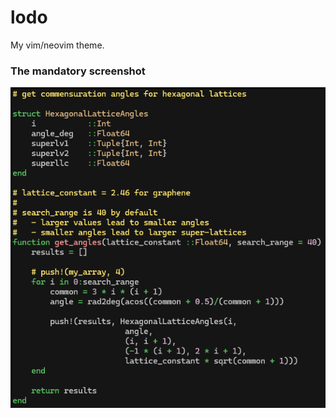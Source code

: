 # lodo

My vim/neovim theme.

### The mandatory screenshot

![screenshot](./screenshots/screenshot1.png)
